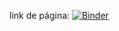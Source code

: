 link de página: [![Binder](https://mybinder.org/badge_logo.svg)](https://mybinder.org/v2/gh/sarahcoral/ProyectoABD/HEAD)

